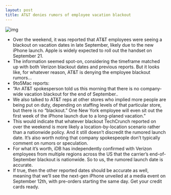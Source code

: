 ```yaml
---
layout: post
title: AT&T denies rumors of employee vacation blackout
---
```

![img](http://media.idownloadblog.com/wp-content/uploads/2011/11/att.jpeg)
* Over the weekend, it was reported that AT&T employees were seeing a blackout on vacation dates in late September, likely due to the new iPhone launch. Apple is widely expected to roll out the handset on September 21.
* The information seemed spot-on, considering the timeframe matched up with both Verizon blackout dates and previous reports. But it looks like, for whatever reason, AT&T is denying the employee blackout rumors…
* 9to5Mac reports:
* “An AT&T spokesperson told us this morning that there is no company-wide vacation blackout for the end of September..
* We also talked to AT&T reps at other stores who implied more people are being put on duty, depending on staffing levels of that particular store, but there is no “blackout.” One New York employee will even sit out the first week of the iPhone launch due to a long-planed vacation.”
* This would indicate that whatever blackout TechCrunch reported on over the weekend is more likely a location-by-location scenario rather than a nationwide policy. And it still doesn’t discredit the rumored launch date. It’s also worth noting that company spokespeople don’t typically comment on rumors or speculation.
* For what it’s worth, iDB has independently confirmed with Verizon employees from multiple regions across the US that the carrier’s end-of-September blackout is nationwide. So to us, the rumored launch date is accurate.
* If true, then the other reported dates should be accurate as well, meaning that we’ll see the next-gen iPhone unveiled at a media event on September 12th, with pre-orders starting the same day. Get your credit cards ready.

